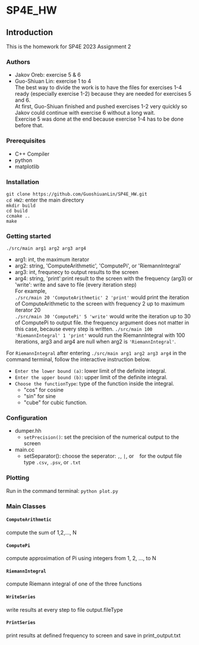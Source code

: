 # SP4E_HW
## Introduction 
This is the homework for SP4E 2023 Assignment 2

### Authors
- Jakov Oreb: exercise 5 & 6
- Guo-Shiuan Lin: exercise 1 to 4 \
The best way to divide the work is to have the files for exercises 1-4 ready (especially exercise 1-2) because they are needed for exercises 5 and 6.\
At first, Guo-Shiuan finished and pushed exercises 1-2 very quickly so Jakov could continue with exercise 6 without a long wait.\
Exercise 5 was done at the end because exercise 1-4 has to be done before that.
 
### Prerequisites
- C++ Compiler
- python
- matplotlib
  
### Installation
`git clone https://github.com/GuoshiuanLin/SP4E_HW.git`\
`cd HW2`: enter the main directory\
`mkdir build`\
`cd build`\
`ccmake ..`\
`make`

### Getting started
`./src/main arg1 arg2 arg3 arg4`
- arg1: int, the maximum iterator
- arg2: string, 'ComputeArithmetic', 'ComputePi', or 'RiemannIntegral' 
- arg3: int, frequnecy to output results to the screen
- arg4: string, 'print':print result to the screen with the frequency (arg3) or 'write': write and save to file (every iteration step)\
For example,\
`./src/main 20 'ComputeArithmetic' 2 'print'` would print the iteration of ComputeArithmetic to the screen with frequency 2 up to maximum iterator 20\
`./src/main 30 'ComputePi' 5 'write'` would write the iteration up to 30 of ComputePi to output file. the frequency argument does not matter in this case, because every step is written.
`./src/main 100 'RiemannIntegral' 1 'print'` would run the RiemannIntegral with 100 iterations, arg3 and arg4 are null when arg2 is `'RiemannIntegral'`.

For `RiemannIntegral` after entering `./src/main arg1 arg2 arg3 arg4` in the command terminal, follow the interactive instruction below.
- ```Enter the lower bound (a)```: lower limit of the definite integral.
- ```Enter the upper bound (b)```: upper limit of the definite integral.
- ```Choose the functionType```: type of the function inside the integral.
    - "cos" for cosine
    - "sin" for sine
    - "cube" for cubic function.

### Configuration
- dumper.hh
  - `setPrecision()`: set the precision of the numerical output to the screen
- main.cc
  - setSeparator(): choose the seperator: `,`, `|`, or ` ` for the output file type `.csv`, `.psv`, or `.txt`   

### Plotting
Run in the command terminal: `python plot.py`

### Main Classes
#### `ComputeArithmetic`
compute the sum of 1,2,..., N
#### `ComputePi`
compute approximation of Pi using integers from 1, 2, ..., to N
#### `RiemannIntegral`
compute Riemann integral of one of the three functions
#### `WriteSeries`
write results at every step to file output.fileType
#### `PrintSeries`
print results at defined frequency to screen and save in print_output.txt
